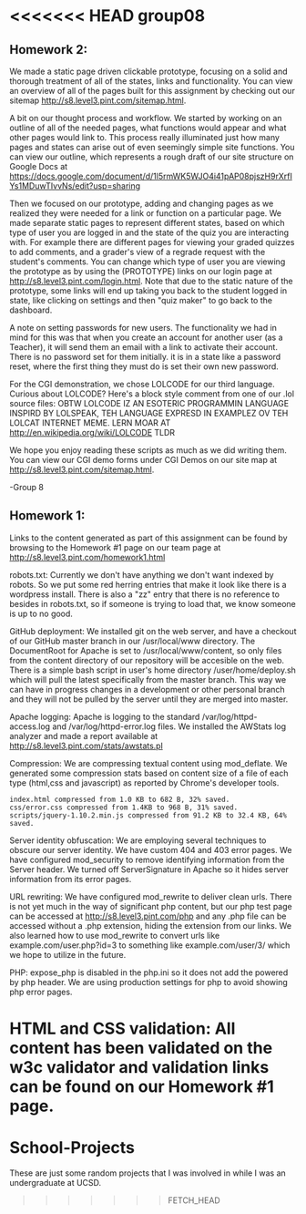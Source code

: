 <<<<<<< HEAD
group08
=======

Homework 2:
-----------
We made a static page driven clickable prototype, focusing on a solid and thorough treatment of all of the states, links and functionality. You can view an overview of all of the pages built for this assignment by checking out our sitemap http://s8.level3.pint.com/sitemap.html.

A bit on our thought process and workflow. We started by working on an outline of all of the needed pages, what functions would appear and what other pages would link to. This process really illuminated just how many pages and states can arise out of even seemingly simple site functions. You can view our outline, which represents a rough draft of our site structure on Google Docs at https://docs.google.com/document/d/1l5rmWK5WJO4i41pAP08pjszH9rXrfIYs1MDuwTIvvNs/edit?usp=sharing

Then we focused on our prototype, adding and changing pages as we realized they were needed for a link or function on a particular page. We made separate static pages to represent different states, based on which type of user you are logged in and the state of the quiz you are interacting with. For example there are different pages for viewing your graded quizzes to add comments, and a grader's view of a regrade request with the student's comments. You can change which type of user you are viewing the prototype as by using the (PROTOTYPE) links on our login page at http://s8.level3.pint.com/login.html. Note that due to the static nature of the prototype, some links will end up taking you back to the student logged in state, like clicking on settings and then "quiz maker" to go back to the dashboard.

A note on setting passwords for new users. The functionality we had in mind for this was that when you create an account for another user (as a Teacher), it will send them an email with a link to activate their account. There is no password set for them initially. it is in a state like a password reset, where the first thing they must do is set their own new password.

For the CGI demonstration, we chose LOLCODE for our third language. Curious about LOLCODE? Here's a block style comment from one of our .lol source files:
OBTW
  LOLCODE IZ AN ESOTERIC PROGRAMMIN LANGUAGE INSPIRD BY LOLSPEAK,
  TEH LANGUAGE EXPRESD IN EXAMPLEZ OV TEH LOLCAT INTERNET MEME.
  LERN MOAR AT http://en.wikipedia.org/wiki/LOLCODE
TLDR

We hope you enjoy reading these scripts as much as we did writing them. You can view our CGI demo forms under CGI Demos on our site map at http://s8.level3.pint.com/sitemap.html.

-Group 8

Homework 1:
-----------

Links to the content generated as part of this assignment can be found by browsing to the Homework #1 page on our team page at http://s8.level3.pint.com/homework1.html

robots.txt:
	Currently we don't have anything we don't want indexed by robots. So we put some red herring entries that make it look like there is a wordpress install. There is also a "zz" entry that there is no reference to besides in robots.txt, so if someone is trying to load that, we know someone is up to no good.

GitHub deployment:
	We installed git on the web server, and have a checkout of our GitHub master branch in our /usr/local/www directory. The DocumentRoot for Apache is set to /usr/local/www/content, so only files from the content directory of our repository will be accesible on the web. There is a simple bash script in user's home directory /user/home/deploy.sh which will pull the latest specifically from the master branch. This way we can have in progress changes in a development or other personal branch and they will not be pulled by the server until they are merged into master.

Apache logging:
	Apache is logging to the standard /var/log/httpd-access.log and /var/log/httpd-error.log files. We installed the AWStats log analyzer and made a report available at http://s8.level3.pint.com/stats/awstats.pl

Compression:
	We are compressing textual content using mod_deflate. We generated some compression stats based on content size of a file of each type (html,css and javascript) as reported by Chrome's developer tools.

	index.html compressed from 1.0 KB to 682 B, 32% saved.
	css/error.css compressed from 1.4KB to 968 B, 31% saved.
	scripts/jquery-1.10.2.min.js compressed from 91.2 KB to 32.4 KB, 64% saved.

Server identity obfuscation:
	We are employing several techniques to obscure our server identity. We have custom 404 and 403 error pages. We have configured mod_security to remove identifying information from the Server header. We turned off ServerSignature in Apache so it hides server information from its error pages.

URL rewriting:
	We have configured mod_rewrite to deliver clean urls. There is not yet much in the way of significant php content, but our php test page can be accessed at http://s8.level3.pint.com/php and any .php file can be accessed without a .php extension, hiding the extension from our links. We also learned how to use mod_rewrite to convert urls like example.com/user.php?id=3 to something like example.com/user/3/ which we hope to utilize in the future.

PHP:
	expose_php is disabled in the php.ini so it does not add the powered by php header. We are using production settings for php to avoid showing php error pages.

HTML and CSS validation:
	All content has been validated on the w3c validator and validation links can be found on our Homework #1 page.
=======
School-Projects
===============

These are just some random projects that I was involved in while I was an undergraduate at UCSD.


>>>>>>> FETCH_HEAD
